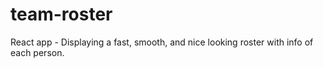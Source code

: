 # team-roster
React app - Displaying a fast, smooth, and nice looking roster with info of each person.
